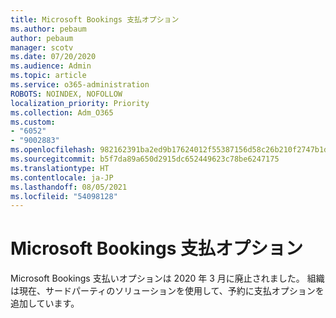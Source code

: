 ```yaml
---
title: Microsoft Bookings 支払オプション
ms.author: pebaum
author: pebaum
manager: scotv
ms.date: 07/20/2020
ms.audience: Admin
ms.topic: article
ms.service: o365-administration
ROBOTS: NOINDEX, NOFOLLOW
localization_priority: Priority
ms.collection: Adm_O365
ms.custom:
- "6052"
- "9002883"
ms.openlocfilehash: 982162391ba2ed9b17624012f55387156d58c26b210f2747b1d4c7c1e3be8c43
ms.sourcegitcommit: b5f7da89a650d2915dc652449623c78be6247175
ms.translationtype: HT
ms.contentlocale: ja-JP
ms.lasthandoff: 08/05/2021
ms.locfileid: "54098128"
---
```

# <a name="microsoft-bookings-payment-options"></a>Microsoft Bookings 支払オプション

Microsoft Bookings 支払いオプションは 2020 年 3 月に廃止されました。 組織は現在、サードパーティのソリューションを使用して、予約に支払オプションを追加しています。